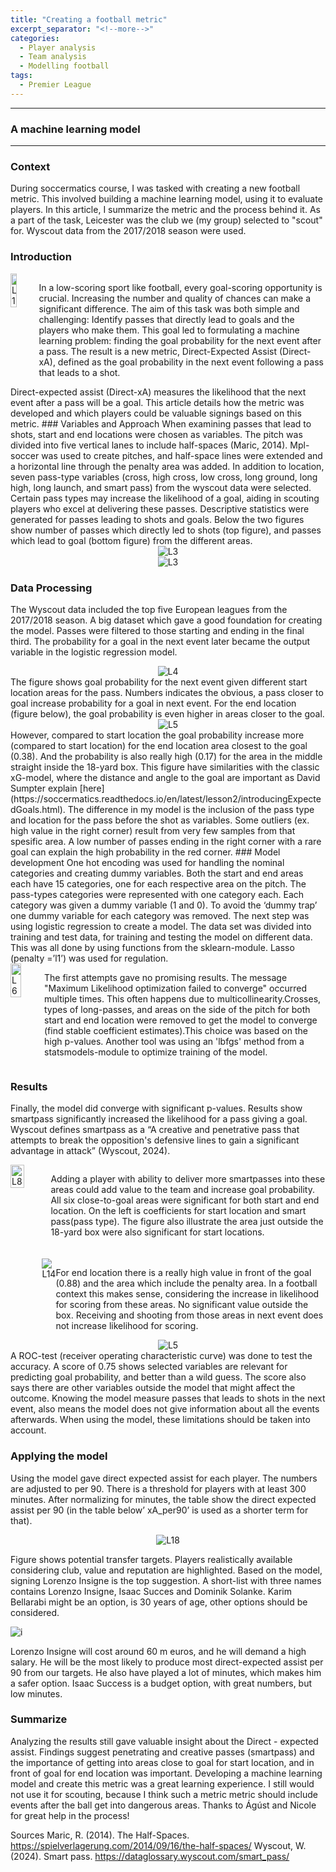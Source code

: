 ```yaml
---
title: "Creating a football metric"
excerpt_separator: "<!--more-->"
categories:
  - Player analysis
  - Team analysis
  - Modelling football
tags:
  - Premier League
---
```

------------
### A machine learning model
------------
### Context
During soccermatics course, I was tasked with creating a new football metric. This involved building a machine learning model, using it to evaluate players. In this article, I summarize the metric and the process behind it. As a part of the task, Leicester was the club we (my group) selected to "scout" for. Wyscout data from the 2017/2018 season were used.
### Introduction 
<div style="display: flex; align-items: flex-start;">
  <img src="https://github.com/user-attachments/assets/35ebe3fb-bd73-4841-ba97-034a8a02fd3e" alt="L1" style="margin-right:20px; width:40%;"/> <p>In a low-scoring sport like football, every goal-scoring opportunity is crucial. Increasing the number and quality of chances can make a significant difference. The aim of this task was both simple and challenging: Identify passes that directly lead to goals and the players who make them.
This goal led to formulating a machine learning problem: finding the goal probability for the next event after a pass. The result is a new metric, Direct-Expected Assist (Direct-xA), defined as the goal probability in the next event following a pass that leads to a shot. </p> 
</div> 
Direct-expected assist (Direct-xA) measures the likelihood that the next event after a pass will be a goal. This article details how the metric was developed and which players could be valuable signings based on this metric. 
### Variables and Approach
When examining passes that lead to shots, start and end locations were chosen as variables. The pitch was divided into five vertical lanes to include half-spaces (Maric, 2014). Mpl-soccer was used to create pitches, and half-space lines were extended and a horizontal line through the penalty area was added. In addition to location, seven pass-type variables (cross, high cross, low cross, long ground, long high, long launch, and smart pass) from the wyscout data were selected. Certain pass types may increase the likelihood of a goal, aiding in scouting players who excel at delivering these passes. Descriptive statistics were generated for passes leading to shots and goals. Below the two figures show number of passes which directly led to shots (top figure), and passes which lead to goal (bottom figure) from the different areas.
<div style="text-align:center;">
  <img src="https://github.com/user-attachments/assets/a3ec810e-d733-46e3-bb40-d37e4c08c800" alt="L3" style="max-width:80%;"/>
</div>
<div style="text-align:center;">
  <img src="https://github.com/user-attachments/assets/dff2b8d3-7a75-41dd-bf10-21504a5efb3b" alt="L3" style="max-width:80%;"/>
</div>

### Data Processing
The Wyscout data included the top five European leagues from the 2017/2018 season. A big dataset which gave a good foundation for creating the model. Passes were filtered to those starting and ending in the final third. The probability for a goal in the next event later became the output variable in the logistic regression model.
<div style="text-align:center;">
  <img src="https://github.com/user-attachments/assets/3f98d6b8-87c9-4afc-9f8e-0d1b469a946f" alt="L4" style="max-width:80%;"/>
</div>
The figure shows goal probability for the next event given different start location areas for the pass. Numbers indicates the obvious, a pass closer to goal increase probability for a goal in next event. For the end location (figure below), the goal probability is even higher in areas closer to the goal. 
<div style="text-align:center;">
  <img src="https://github.com/user-attachments/assets/0dede729-cfa6-4e91-ad67-b43a45fe6208" alt="L5" style="max-width:80%;"/>
</div>
However, compared to start location the goal probability increase more (compared to start location) for the end location area closest to the goal (0.38). And the probability is also really high (0.17) for the area in the middle straight inside the 18-yard box. This figure have similarities with the classic xG-model, where the distance and angle to the goal are important as David Sumpter explain [here](https://soccermatics.readthedocs.io/en/latest/lesson2/introducingExpectedGoals.html).
The difference in my model is the inclusion of the pass type and location for the pass before the shot as variables. Some outliers (ex. high value in the right corner) result from very few samples from that spesific area. A low number of passes ending in the right corner with a rare goal can explain the high probability in the red corner. 
### Model development
One hot encoding was used for handling the nominal categories and creating dummy variables. Both the start and end areas each have 15 categories, one for each respective area on the pitch. The pass-types categories were represented with one category each. Each category was given a dummy variable (1 and 0).  To avoid the ‘dummy trap’ one dummy variable for each category was removed. The next step was using logistic regression to create a model. The data set was divided into training and test data, for training and testing the model on different data. This was all done by using functions from the sklearn-module. Lasso (penalty =’l1’) was used for regulation.
<div style="display:flex; justify-content:space-between; align-items:flex-start; gap:20px;">
  <img src="https://github.com/user-attachments/assets/53710975-8951-40e1-b7c9-ee15e3f5c2c3" alt="L6" style="width:50%;"/> <p>
The first attempts gave no promising results. The message "Maximum Likelihood optimization failed to converge" occurred multiple times. This often happens due to multicollinearity.Crosses, types of long-passes, and areas on the side of the pitch for both start and end location were removed to get the model to converge (find stable coefficient estimates).This choice was based on the high p-values. Another tool was using an 'lbfgs' method from a statsmodels-module to optimize training of the model. </p> 
</div>

### Results
Finally, the model did converge with significant p-values. Results show smartpass significantly increased the likelihood for a pass giving a goal. Wyscout defines smartpass as a “A creative and penetrative pass that attempts to break the opposition's defensive lines to gain a significant advantage in attack” (Wyscout, 2024).  
<div style="display: flex; align-items:flex-start;">
  <img src="https://github.com/user-attachments/assets/662260ad-487b-49aa-9294-d9690525d534" alt="L8" style="margin-right:20px; width:50%;"/> <p> Adding a player with ability to deliver more smartpasses into these areas could add value to the team and increase goal probability. All six close-to-goal areas were significant for both start and end location. On the left is coefficients for start location and smart pass(pass type). The figure also illustrate the area just outside the 18-yard box were also significant for start locations.</p> 
</div>
<div style="display: flex; align-items: flex-start; margin-top: 20px;">
  <img src="https://github.com/user-attachments/assets/9a20ed3e-7316-43e7-a13f-551a912f332c" alt="L14" style="margin-left: 10%; style="margin-top: 20px;style= "margin-right: 30px; width: 40%;" />
<p > 
For end location there is a really high value in front of the goal (0.88) and the area which include the penalty area. In a football context this makes sense, considering the increase in likelihood for scoring from these areas. No significant value outside the box. Receiving and shooting from those areas in next event does not increase likelihood for scoring.
  </p>
</div>

<div style="text-align:center;">
  <img src="https://github.com/user-attachments/assets/6752a8ae-39f5-4e9e-8ce2-bb4e3147d294" alt="L5" style="max-width:80%;"/>
</div>
A ROC-test (receiver operating characteristic curve) was done to test the accuracy. A score of 0.75 shows selected variables are relevant for predicting goal probability, and better than a wild guess. The score also says there are other variables outside the model that might affect the outcome. Knowing the model measure passes that leads to shots in the next event, also means the model does not give information about all the events afterwards. When using the model, these limitations should be taken into account.

### Applying the model
Using the model gave direct expected assist for each player. The numbers are adjusted to per 90. There is a threshold for players with at least 300 minutes.  After normalizing for minutes,  the table show the direct expected assist per 90 (in the table below’ xA_per90’ is used as a shorter term for that). 

<div style="text-align:center;">
  <img src="https://github.com/user-attachments/assets/96ceee42-020c-4763-aa1f-a44598f07016" alt="L18" style="max-width:100%;"/>
</div> 

Figure shows potential transfer targets. Players realistically available considering club, value and reputation are highlighted. Based on the model, signing Lorenzo Insigne is the top suggestion. A short-list with three names contains Lorenzo Insigne, Isaac Succes and Dominik Solanke. Karim Bellarabi might be an option, is 30 years of age, other options should be considered.  

![i](https://github.com/user-attachments/assets/ee307410-a85e-4172-904e-5cdba9361d22)

Lorenzo Insigne will cost around 60 m euros, and he will demand a high salary. He will be the most likely to produce most direct-expected assist per 90 from our targets. He also have played a lot of minutes, which makes him a safer option. Isaac Success is a budget option, with great numbers, but low minutes.

### Summarize
Analyzing the results still gave valuable insight about the Direct - expected assist. Findings suggest penetrating and creative passes (smartpass) and the importance of getting into areas close to goal for start location, and in front of goal for end location was important. Developing a machine learning model and create this metric was a great learning experience. I still would not use it for scouting, because I think such a metric metric should include events after the ball get into dangerous areas. Thanks to Ágúst and Nicole for great help in the process!

Sources 
Maric, R. (2014). The Half-Spaces. https://spielverlagerung.com/2014/09/16/the-half-spaces/
Wyscout, W. (2024). Smart pass. https://dataglossary.wyscout.com/smart_pass/

